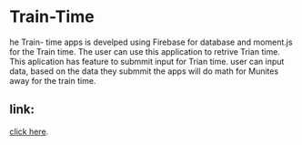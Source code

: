 # Train-Time
he Train- time apps is develped using Firebase for database and moment.js for the Train time. 
The user can use this application to retrive Trian time. This aplication has feature to submmit input for Trian time.
user can input data, based on the data they submmit the apps will do math for Munites away for the train time.

## link:
[click here]( https://lamashree.github.io/Train-Time/).